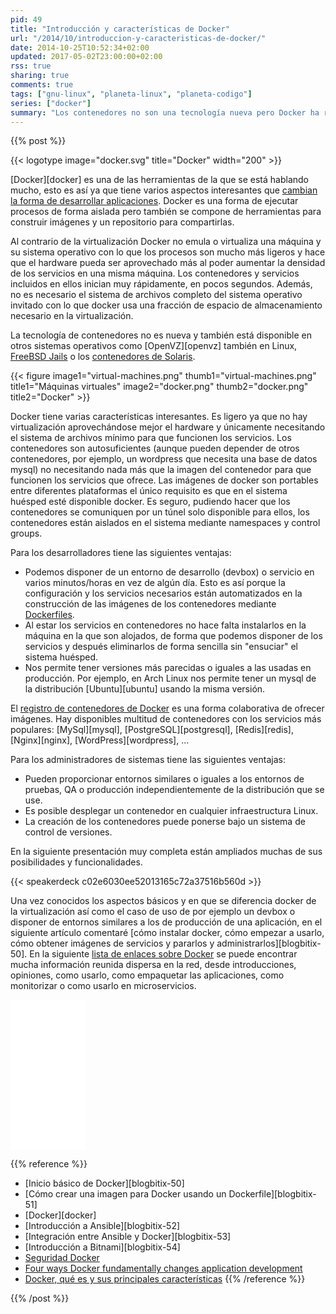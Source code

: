 ```yaml
---
pid: 49
title: "Introducción y características de Docker"
url: "/2014/10/introduccion-y-caracteristicas-de-docker/"
date: 2014-10-25T10:52:34+02:00
updated: 2017-05-02T23:00:00+02:00
rss: true
sharing: true
comments: true
tags: ["gnu-linux", "planeta-linux", "planeta-codigo"]
series: ["docker"]
summary: "Los contenedores no son una tecnología nueva pero Docker ha reunido las características necesarias para hacerla sencilla y popular en Linux. Suponen un cambio en la infraestructura de las aplicaciones con algunas ventajas sobre la virtualización y la instalación de los servicios directamente en el sistema."
---
```


{{% post %}}


{{< logotype image="docker.svg" title="Docker" width="200" >}}

[Docker][docker] es una de las herramientas de la que se está hablando mucho, esto es así ya que tiene varios aspectos interesantes que [cambian la forma de desarrollar aplicaciones](https://www.javaworld.com/article/2685223/java-app-dev/four-ways-docker-fundamentally-changes-application-development.html). Docker es una forma de ejecutar procesos de forma aislada pero también se compone de herramientas para construir imágenes y un repositorio para compartirlas.

Al contrario de la virtualización Docker no emula o virtualiza una máquina y su sistema operativo con lo que los procesos son mucho más ligeros y hace que el hardware pueda ser aprovechado más al poder aumentar la densidad de los servicios en una misma máquina. Los contenedores y servicios incluidos en ellos inician muy rápidamente, en pocos segundos. Además, no es necesario el sistema de archivos completo del sistema operativo invitado con lo que docker usa una fracción de espacio de almacenamiento necesario en la virtualización.

La tecnología de contenedores no es nueva y también está disponible en otros sistemas operativos como [OpenVZ][openvz] también en Linux, [FreeBSD Jails](http://www.freebsd.org/doc/handbook/jails.html) o los [contenedores de Solaris](https://www.oracle.com/technetwork/server-storage/solaris/containers-169727.html).

<div class="media">
	{{< figure
    	image1="virtual-machines.png" thumb1="virtual-machines.png" title1="Máquinas virtuales"
    	image2="docker.png" thumb2="docker.png" title2="Docker" >}}
</div>

Docker tiene varias características interesantes. Es ligero ya que no hay virtualización aprovechándose mejor el hardware y únicamente necesitando el sistema de archivos mínimo para que funcionen los servicios. Los contenedores son autosuficientes (aunque pueden depender de otros contenedores, por ejemplo, un wordpress que necesita una base de datos mysql) no necesitando nada más que la imagen del contenedor para que funcionen los servicios que ofrece. Las imágenes de docker son portables entre diferentes plataformas el único requisito es que en el sistema huésped esté disponible docker. Es seguro, pudiendo hacer que los contenedores se comuniquen por un túnel solo disponible para ellos, los contenedores están aislados en el sistema mediante namespaces y control groups.

Para los desarrolladores tiene las siguientes ventajas:

* Podemos disponer de un entorno de desarrollo (devbox) o servicio en varios minutos/horas en vez de algún día. Esto es así porque la configuración y los servicios necesarios están automatizados en la construcción de las imágenes de los contenedores mediante [Dockerfiles](https://docs.docker.com/reference/builder/).
* Al estar los servicios en contenedores no hace falta instalarlos en la máquina en la que son alojados, de forma que podemos disponer de los servicios y después eliminarlos de forma sencilla sin "ensuciar" el sistema huésped.
* Nos permite tener versiones más parecidas o iguales a las usadas en producción. Por ejemplo, en Arch Linux nos permite tener un mysql de la distribución [Ubuntu][ubuntu] usando la misma versión.

El [registro de contenedores de Docker](https://registry.hub.docker.com/) es una forma colaborativa de ofrecer imágenes. Hay disponibles multitud de contenedores con los servicios más populares: [MySql][mysql], [PostgreSQL][postgresql], [Redis][redis], [Nginx][nginx], [WordPress][wordpress], ...

Para los administradores de sistemas tiene las siguientes ventajas:

* Pueden proporcionar entornos similares o iguales a los entornos de pruebas, QA o producción independientemente de la distribución que se use.
* Es posible desplegar un contenedor en cualquier infraestructura Linux.
* La creación de los contenedores puede ponerse bajo un sistema de control de versiones.

En la siguiente presentación muy completa están ampliados muchas de sus posibilidades y funcionalidades.

<div class="media">
	{{< speakerdeck c02e6030ee52013165c72a37516b560d >}}
</div>

Una vez conocidos los aspectos básicos y en que se diferencia docker de la virtualización así como el caso de uso de por ejemplo un devbox o disponer de entornos similares a los de producción de una aplicación, en el siguiente artículo comentaré [cómo instalar docker, cómo empezar a usarlo, cómo obtener imágenes de servicios y pararlos y administrarlos][blogbitix-50]. En la siguiente [lista de enlaces sobre Docker](http://www.nkode.io/2014/08/24/valuable-docker-links.html) se puede encontrar mucha información reunida dispersa en la red, desde introducciones, opiniones, como usarlo, como empaquetar las aplicaciones, como monitorizar o como usarlo en microservicios.

<div class="media-amazon">
	<iframe style="width:120px;height:240px;" marginwidth="0" marginheight="0" scrolling="no" frameborder="0" src="//rcm-eu.amazon-adsystem.com/e/cm?lt1=_blank&bc1=000000&IS2=1&bg1=FFFFFF&fc1=000000&lc1=0000FF&t=blobit-21&o=30&p=8&l=as4&m=amazon&f=ifr&ref=as_ss_li_til&asins=1633430235&linkId=9d344246cd59cd65a952305379c2556a"></iframe>
</div>

{{% reference %}}

* [Inicio básico de Docker][blogbitix-50]
* [Cómo crear una imagen para Docker usando un Dockerfile][blogbitix-51]
* [Docker][docker]
* [Introducción a Ansible][blogbitix-52]
* [Integración entre Ansible y Docker][blogbitix-53]
* [Introducción a Bitnami][blogbitix-54]
* [Seguridad Docker](https://docs.docker.com/articles/security/)
* [Four ways Docker fundamentally changes application development](https://www.javaworld.com/article/2685223/java-app-dev/four-ways-docker-fundamentally-changes-application-development.html)
* [Docker, qué es y sus principales características](https://openwebinars.net/docker-que-es-sus-principales-caracteristicas/)
{{% /reference %}}

{{% /post %}}
